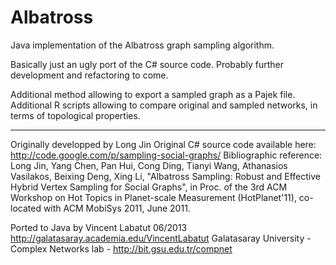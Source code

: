 Albatross
=========

Java implementation of the Albatross graph sampling algorithm.

Basically just an ugly port of the C# source code.
Probably further development and refactoring to come.

Additional method allowing to export a sampled graph as a Pajek file.
Additional R scripts allowing to compare original and sampled networks,
in terms of topological properties.

---------
Originally developped by Long Jin
Original C# source code available here: http://code.google.com/p/sampling-social-graphs/
Bibliographic reference: Long Jin, Yang Chen, Pan Hui, Cong Ding, 
	Tianyi Wang, Athanasios Vasilakos, Beixing Deng, Xing Li, 
	"Albatross Sampling: Robust and Effective Hybrid Vertex 
	Sampling for Social Graphs", in Proc. of the 3rd ACM 
	Workshop on Hot Topics in Planet-scale Measurement 
	(HotPlanet'11), co-located with ACM MobiSys 2011, June 2011. 

Ported to Java by Vincent Labatut 06/2013
http://galatasaray.academia.edu/VincentLabatut
Galatasaray University - Complex Networks lab - http://bit.gsu.edu.tr/compnet

